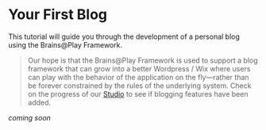 # Your First Blog
This tutorial will guide you through the development of a personal blog using the Brains@Play Framework.

> Our hope is that the Brains@Play Framework is used to support a blog framework that can grow into a better Wordpress / Wix where users can play with the behavior of the application on the fly—rather than be forever constrained by the rules of the underlying system. Check on the progress of our [Studio](https://github.com/brainsatplay/studio/blob/main/README.md) to see if blogging features have been added.

*coming soon*
